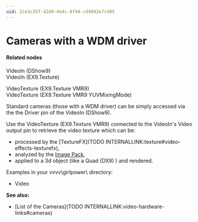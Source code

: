 ```yaml
---
uid: 2ce3c55f-42d9-4e4c-8f44-cd4942e7c405
---
```


# Cameras with a WDM driver

#### Related nodes
<span class="node">VideoIn (DShow9)</span>  
<span class="node">VideoIn (EX9.Texture)</span>  

<span class="node">VideoTexture (EX9.Texture VMR9)</span>  
<span class="node">VideoTexture (EX9.Texture VMR9 YUVMixingMode)</span>  



Standard cameras (those with a WDM driver) can be simply accessed via the the <span class="pin">Driver</span> pin of the <span class="node">VideoIn (DShow9)</span>.  

Use the <span class="node">VideoTexture (EX9.Texture VMR9)</span> connected to the VideoIn's  <span class="pin">Video</span> output pin to retrieve the video texture which can be:  
* processed by the [TextureFX](TODO INTERNALLINK:texture#video-effects-texturefx),  
* analyzed by the <a href="https://vvvv.org/contribution/vvvv.packs.image" class="extURL contribution" target="_blank">Image Pack</a>,  
* applied to a 3d object (like a <span class="node">Quad (DX9)</span> ) and rendered.  

Examples in your vvvv\girlpower\ directory:  
* Video  

**See also:**  
* [List of the Cameras](TODO INTERNALLINK:video-hardware-links#cameras)  


